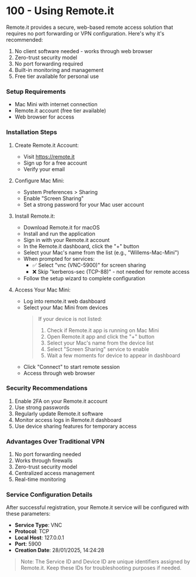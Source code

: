 # 100 -  Using Remote.it

Remote.it provides a secure, web-based remote access solution that requires no port forwarding or VPN configuration. Here's why it's recommended:

1. No client software needed - works through web browser
2. Zero-trust security model
3. No port forwarding required
4. Built-in monitoring and management
5. Free tier available for personal use

### Setup Requirements

- Mac Mini with internet connection
- Remote.it account (free tier available)
- Web browser for access

### Installation Steps

1. Create Remote.it Account:
   - Visit https://remote.it
   - Sign up for a free account
   - Verify your email

2. Configure Mac Mini:
   - System Preferences > Sharing
   - Enable "Screen Sharing"
   - Set a strong password for your Mac user account

3. Install Remote.it:
   - Download Remote.it for macOS
   - Install and run the application
   - Sign in with your Remote.it account
   - In the Remote.it dashboard, click the "+" button
   - Select your Mac's name from the list (e.g., "Willems-Mac-Mini")
   - When prompted for services:
     - ✅ Select "vnc (VNC-5900)" for screen sharing
     - ❌ Skip "kerberos-sec (TCP-88)" - not needed for remote access
   - Follow the setup wizard to complete configuration

4. Access Your Mac Mini:
   - Log into remote.it web dashboard
   - Select your Mac Mini from devices
     > If your device is not listed:
     > 1. Check if Remote.it app is running on Mac Mini
     > 2. Open Remote.it app and click the "+" button
     > 3. Select your Mac's name from the device list
     > 4. Select "Screen Sharing" service to enable
     > 5. Wait a few moments for device to appear in dashboard
   - Click "Connect" to start remote session
   - Access through web browser

### Security Recommendations

1. Enable 2FA on your Remote.it account
2. Use strong passwords
3. Regularly update Remote.it software
4. Monitor access logs in Remote.it dashboard
5. Use device sharing features for temporary access

### Advantages Over Traditional VPN

1. No port forwarding needed
2. Works through firewalls
3. Zero-trust security model
4. Centralized access management
5. Real-time monitoring

### Service Configuration Details

After successful registration, your Remote.it service will be configured with these parameters:

- **Service Type**: VNC
- **Protocol**: TCP
- **Local Host**: 127.0.0.1
- **Port**: 5900
- **Creation Date**: 28/01/2025, 14:24:28

> Note: The Service ID and Device ID are unique identifiers assigned by Remote.it. 
> Keep these IDs for troubleshooting purposes if needed.

